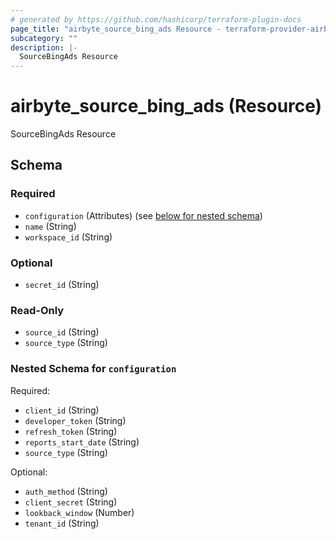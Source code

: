 ```yaml
---
# generated by https://github.com/hashicorp/terraform-plugin-docs
page_title: "airbyte_source_bing_ads Resource - terraform-provider-airbyte"
subcategory: ""
description: |-
  SourceBingAds Resource
---
```


# airbyte_source_bing_ads (Resource)

SourceBingAds Resource



<!-- schema generated by tfplugindocs -->
## Schema

### Required

- `configuration` (Attributes) (see [below for nested schema](#nestedatt--configuration))
- `name` (String)
- `workspace_id` (String)

### Optional

- `secret_id` (String)

### Read-Only

- `source_id` (String)
- `source_type` (String)

<a id="nestedatt--configuration"></a>
### Nested Schema for `configuration`

Required:

- `client_id` (String)
- `developer_token` (String)
- `refresh_token` (String)
- `reports_start_date` (String)
- `source_type` (String)

Optional:

- `auth_method` (String)
- `client_secret` (String)
- `lookback_window` (Number)
- `tenant_id` (String)


